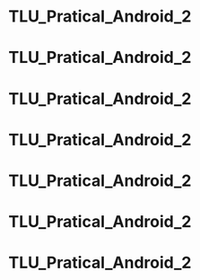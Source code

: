 # TLU_Pratical_Android_2
# TLU_Pratical_Android_2
# TLU_Pratical_Android_2
# TLU_Pratical_Android_2
# TLU_Pratical_Android_2
# TLU_Pratical_Android_2
# TLU_Pratical_Android_2
